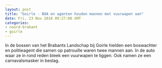 ```yaml
---
layout: post
title: "Goirle - BOA en agenten houden mannen met vuurwapen aan"
date: Fri, 23 Nov 2018 09:27:00 GMT
categories: 
- noord-brabant 
- goirle 
---
```


In de bossen van het Brabants Landschap bij Goirle hielden een boswachter en politieagent die samen op patrouille waren twee mannen aan. In de auto waar ze in rond reden bleek een vuurwapen te liggen. Ook namen ze een carnavalsmasker in beslag.
